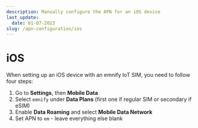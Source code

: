 ```yaml
---
description: Manually configure the APN for an iOS device
last_update: 
  date: 01-07-2023
slug: /apn-configuration/ios
---
```


# iOS

When setting up an iOS device with an emnify IoT SIM, you need to follow four steps:

1. Go to **Settings**, then **Mobile Data**
1. Select `emnify` under **Data Plans** (first one if regular SIM or secondary if eSIM)
1. Enable **Data Roaming** and select **Mobile Data Network**
1. Set APN to `em` - leave everything else blank
